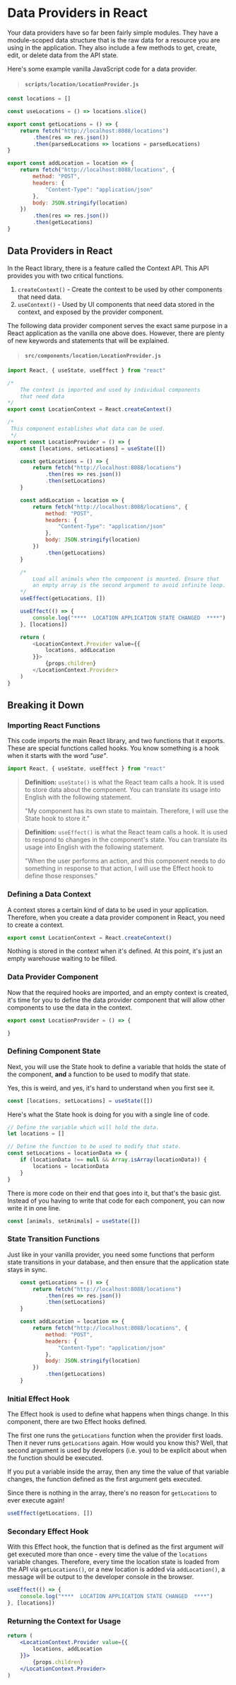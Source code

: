 # Data Providers in React

Your data providers have so far been fairly simple modules. They have a module-scoped data structure that is the raw data for a resource you are using in the application. They also include a few methods to get, create, edit, or delete data from the API state.

Here's some example vanilla JavaScript code for a data provider.

> #### `scripts/location/LocationProvider.js`

```js
const locations = []

const useLocations = () => locations.slice()

export const getLocations = () => {
    return fetch("http://localhost:8088/locations")
        .then(res => res.json())
        .then(parsedLocations => locations = parsedLocations)
}

export const addLocation = location => {
    return fetch("http://localhost:8088/locations", {
        method: "POST",
        headers: {
            "Content-Type": "application/json"
        },
        body: JSON.stringify(location)
    })
        .then(res => res.json())
        .then(getLocations)
}
```

## Data Providers in React

In the React library, there is a feature called the Context API. This API provides you with two critical functions.

1. `createContext()` - Create the context to be used by other components that need data.
1. `useContext()` - Used by UI components that need data stored in the context, and exposed by the provider component.

The following data provider component serves the exact same purpose in a React application as the vanilla one above does. However, there are plenty of new keywords and statements that will be explained.

> #### `src/components/location/LocationProvider.js`

```js
import React, { useState, useEffect } from "react"

/*
    The context is imported and used by individual components
    that need data
*/
export const LocationContext = React.createContext()

/*
 This component establishes what data can be used.
 */
export const LocationProvider = () => {
    const [locations, setLocations] = useState([])

    const getLocations = () => {
        return fetch("http://localhost:8088/locations")
            .then(res => res.json())
            .then(setLocations)
    }

    const addLocation = location => {
        return fetch("http://localhost:8088/locations", {
            method: "POST",
            headers: {
                "Content-Type": "application/json"
            },
            body: JSON.stringify(location)
        })
            .then(getLocations)
    }

    /*
        Load all animals when the component is mounted. Ensure that
        an empty array is the second argument to avoid infinite loop.
    */
    useEffect(getLocations, [])

    useEffect(() => {
        console.log("****  LOCATION APPLICATION STATE CHANGED  ****")
    }, [locations])

    return (
        <LocationContext.Provider value={{
            locations, addLocation
        }}>
            {props.children}
        </LocationContext.Provider>
    )
}
```

## Breaking it Down

### Importing React Functions

This code imports the main React library, and two functions that it exports. These are special functions called hooks. You know something is a hook when it starts with the word _"use"_.


```js
import React, { useState, useEffect } from "react"
```

> **Definition:** `useState()` is what the React team calls a hook. It is used to store data about the component. You can translate its usage into English with the following statement.
>
> "My component has its own state to maintain. Therefore, I will use the State hook to store it."

> **Definition:** `useEffect()` is what the React team calls a hook. It is used to respond to changes in the component's state. You can translate its usage into English with the following statement.
>
> "When the user performs an action, and this component needs to do something in response to that action, I will use the Effect hook to define those responses."

### Defining a Data Context

A context stores a certain kind of data to be used in your application. Therefore, when you create a data provider component in React, you need to create a context.

```js
export const LocationContext = React.createContext()
```

Nothing is stored in the context when it's defined. At this point, it's just an empty warehouse waiting to be filled.

### Data Provider Component

Now that the required hooks are imported, and an empty context is created, it's time for you to define the data provider component that will allow other components to use the data in the context.

```js
export const LocationProvider = () => {

}
```

### Defining Component State

Next, you will use the State hook to define a variable that holds the state of the component, **and** a function to be used to modify that state.

Yes, this is weird, and yes, it's hard to understand when you first see it.

```js
const [locations, setLocations] = useState([])
```

Here's what the State hook is doing for you with a single line of code.

```js
// Define the variable which will hold the data.
let locations = []

// Define the function to be used to modify that state.
const setLocations = locationData => {
    if (locationData !== null && Array.isArray(locationData)) {
        locations = locationData
    }
}
```

There is more code on their end that goes into it, but that's the basic gist. Instead of you having to write that code for each component, you can now write it in one line.

```js
const [animals, setAnimals] = useState([])
```

### State Transition Functions

Just like in your vanilla provider, you need some functions that perform state transitions in your database, and then ensure that the application state stays in sync.

```js
    const getLocations = () => {
        return fetch("http://localhost:8088/locations")
            .then(res => res.json())
            .then(setLocations)
    }

    const addLocation = location => {
        return fetch("http://localhost:8088/locations", {
            method: "POST",
            headers: {
                "Content-Type": "application/json"
            },
            body: JSON.stringify(location)
        })
            .then(getLocations)
    }
```

### Initial Effect Hook

The Effect hook is used to define what happens when things change. In this component, there are two Effect hooks defined.

The first one runs the `getLocations` function when the provider first loads. Then it never runs `getLocations` again. How would you know this? Well, that second argument is used by developers (i.e. you) to be explicit about when the function should be executed.

If you put a variable inside the array, then any time the value of that variable changes, the function defined as the first argument gets executed.

Since there is nothing in the array, there's no reason for `getLocations` to ever execute again!

```js
useEffect(getLocations, [])
```

### Secondary Effect Hook

With this Effect hook, the function that is defined as the first argument _will_ get executed more than once - every time the value of the `locations` variable changes. Therefore, every time the location state is loaded from the API via `getLocations()`, or a new location is added via `addLocation()`, a message will be output to the developer console in the browser.

```js
useEffect(() => {
    console.log("****  LOCATION APPLICATION STATE CHANGED  ****")
}, [locations])
```

### Returning the Context for Usage

```jsx
return (
    <LocationContext.Provider value={{
        locations, addLocation
    }}>
        {props.children}
    </LocationContext.Provider>
)
```